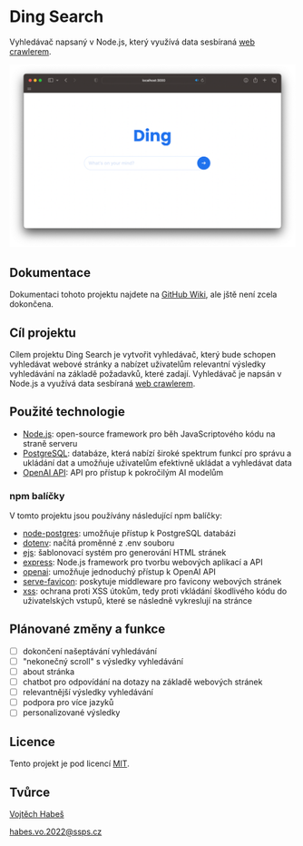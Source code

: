 # Ding Search

Vyhledávač napsaný v Node.js, který využívá data sesbíraná [web crawlerem](https://github.com/vojhab/web-crawler).

![Ding search screenshot](./ding-search-safari.png)

## Dokumentace

Dokumentaci tohoto projektu najdete na [GitHub Wiki](https://github.com/vojhab/ding-search/wiki), ale jště není zcela dokončena.

## Cíl projektu

Cílem projektu Ding Search je vytvořit vyhledávač, který bude schopen vyhledávat webové stránky a nabízet uživatelům relevantní výsledky vyhledávání na základě požadavků, které zadají. Vyhledávač je napsán v Node.js a využívá data sesbíraná [web crawlerem](https://github.com/vojhab/web-crawler).

## Použité technologie

- [Node.js](https://nodejs.org): open-source framework pro běh JavaScriptového kódu na straně serveru
- [PostgreSQL](https://www.postgresql.org): databáze, která nabízí široké spektrum funkcí pro správu a ukládání dat a umožňuje uživatelům efektivně ukládat a vyhledávat data
- [OpenAI API](https://openai.com/blog/openai-api): API pro přístup k pokročilým AI modelům

### npm balíčky

V tomto projektu jsou používány následující npm balíčky:

- [node-postgres](https://www.npmjs.com/package/pg): umožňuje přístup k PostgreSQL databázi
- [dotenv](https://www.npmjs.com/package/dotenv): načítá proměnné z .env souboru
- [ejs](https://www.npmjs.com/package/ejs): šablonovací systém pro generování HTML stránek
- [express](https://www.npmjs.com/package/express): Node.js framework pro tvorbu webových aplikací a API
- [openai](https://www.npmjs.com/package/openai): umožňuje jednoduchý přístup k OpenAI API
- [serve-favicon](https://www.npmjs.com/package/serve-favicon): poskytuje middleware pro favicony webových stránek
- [xss](https://www.npmjs.com/package/xss): ochrana proti XSS útokům, tedy proti vkládání škodlivého kódu do uživatelských vstupů, které se následně vykreslují na stránce

## Plánované změny a funkce

- [ ] dokončení našeptávání vyhledávání
- [ ] "nekonečný scroll" s výsledky vyhledávání
- [ ] about stránka
- [ ] chatbot pro odpovídání na dotazy na základě webových stránek
- [ ] relevantnější výsledky vyhledávání
- [ ] podpora pro více jazyků
- [ ] personalizované výsledky

## Licence

Tento projekt je pod licencí [MIT](LICENSE).

## Tvůrce

[Vojtěch Habeš](https://www.github.com/vojhab)

habes.vo.2022@ssps.cz
